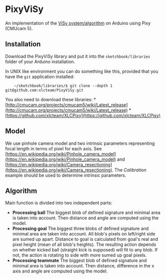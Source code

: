 PixyViSy
========

An implementation of the [ViSy system/algorithm](http://xlc-team.info/visy) on
Arduino using Pixy (CMUcam 5).


Installation
------------

Download the PixyViSy library and put it into the `sketchbook/libraries` folder
of your Arduino installation.

In UNIX like environment you can do something like this, provided that you have
the `git` application installed:


        ~/sketchbook/libraries/$ git clone --depth 1 git@github.com:xlcteam/PixyViSy.git


You also need to download these libraries:
    * [http://cmucam.org/projects/cmucam5/wiki/Latest_release](http://cmucam.org/projects/cmucam5/wiki/Latest_release)
    * [https://github.com/xlcteam/XLCPixy](https://github.com/xlcteam/XLCPixy)


Model
-----

We use pinhole camera model and two intrinsic parameters representing focal
length in terms of pixel for each axis. See
[https://en.wikipedia.org/wiki/Pinhole_camera_model](https://en.wikipedia.org/wiki/Pinhole_camera_model)
and [https://en.wikipedia.org/wiki/Camera_resectioning](https://en.wikipedia.org/wiki/Camera_resectioning).
The *Calibration* example should be used to determine intrinsic parameters.


Algorithm
---------

Main function is divided into two independent parts:
* **Processing ball**
  The biggest blob of defined signature and minimal area is taken into account.
  Then distance and angle are computed using the model.
* **Processing goal**
  The biggest three blobs of defined signature and minimal area are taken
  into account. All blob's pixels on left/right side are sumed up apart.
  Distance to goal is calculated from goal's real and pixel height (mean of
  all blob's heights). The resulting action depends on whether kicked ball
  (straight kick is supposed) will fit to any blob. If not, the action is
  rotating to side with more sumed up goal pixels.
* **Processing teammate**
  The biggest blob of defined signature and minimal area is taken into account.
  Then distance, difference in the x axis and angle are computed using
  the model.

